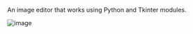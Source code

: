 An image editor that works using Python and Tkinter modules.

![image](https://github.com/user-attachments/assets/a319cd88-51c1-4295-9ecf-387ab3c4d9d7)

